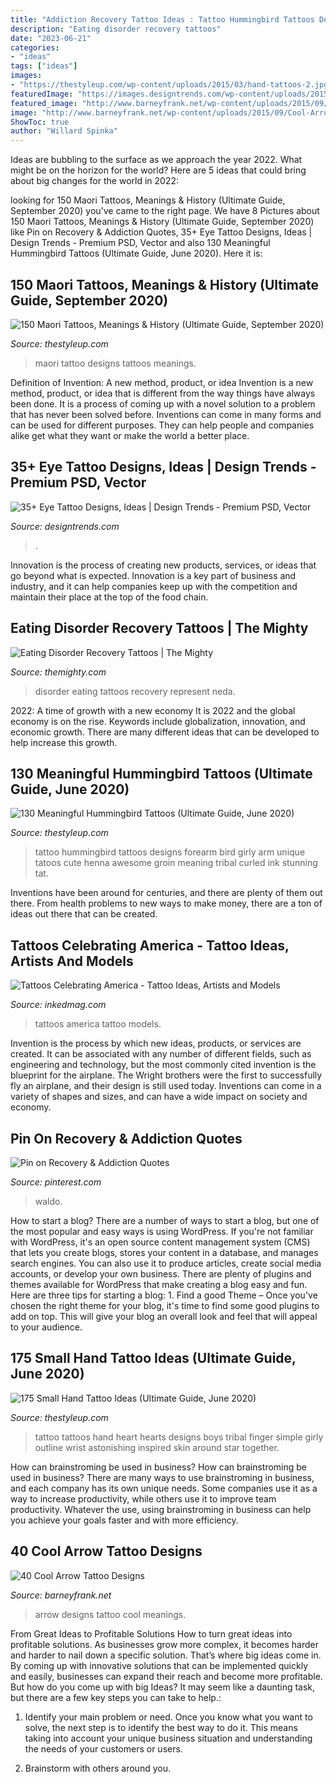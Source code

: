 ```yaml
---
title: "Addiction Recovery Tattoo Ideas : Tattoo Hummingbird Tattoos Designs Forearm Bird Girly Arm Unique Tatoos Cute Henna Awesome Groin Meaning Tribal Curled Ink Stunning Tat"
description: "Eating disorder recovery tattoos"
date: "2023-06-21"
categories:
- "ideas"
tags: ["ideas"]
images:
- "https://thestyleup.com/wp-content/uploads/2015/03/hand-tattoos-2.jpg"
featuredImage: "https://images.designtrends.com/wp-content/uploads/2015/11/05093345/Amazing-Eye-Tattoo-Design.jpg"
featured_image: "http://www.barneyfrank.net/wp-content/uploads/2015/09/Cool-Arrow-Tattoo-Designs-19.jpg"
image: "http://www.barneyfrank.net/wp-content/uploads/2015/09/Cool-Arrow-Tattoo-Designs-19.jpg"
ShowToc: true
author: "Willard Spinka"
---
```



Ideas are bubbling to the surface as we approach the year 2022. What might be on the horizon for the world? Here are 5 ideas that could bring about big changes for the world in 2022:

	

		
looking for 150 Maori Tattoos, Meanings &amp; History (Ultimate Guide, September 2020) you've came to the right page. We have 8 Pictures about 150 Maori Tattoos, Meanings &amp; History (Ultimate Guide, September 2020) like Pin on Recovery &amp; Addiction Quotes, 35+ Eye Tattoo Designs, Ideas | Design Trends - Premium PSD, Vector and also 130 Meaningful Hummingbird Tattoos (Ultimate Guide, June 2020). Here it is:
		
    
## 150 Maori Tattoos, Meanings &amp; History (Ultimate Guide, September 2020)

<img loading=lazy src="https://thestyleup.com/wp-content/uploads/2015/02/Maori-Tattoo-designs-23.jpg" onerror="this.onerror=null;this.src='https://tse1.mm.bing.net/th?id=OIP.4fqLuzwthDnuhdcgn_nsjwHaLB&amp;pid=15.1';" alt="150 Maori Tattoos, Meanings &amp; History (Ultimate Guide, September 2020)">

_Source: thestyleup.com_

>maori tattoo designs tattoos meanings. 

	

Definition of Invention: A new method, product, or idea
Invention is a new method, product, or idea that is different from the way things have always been done. It is a process of coming up with a novel solution to a problem that has never been solved before. Inventions can come in many forms and can be used for different purposes. They can help people and companies alike get what they want or make the world a better place.

    
## 35+ Eye Tattoo Designs, Ideas | Design Trends - Premium PSD, Vector

<img loading=lazy src="https://images.designtrends.com/wp-content/uploads/2015/11/05093345/Amazing-Eye-Tattoo-Design.jpg" onerror="this.onerror=null;this.src='https://tse3.mm.bing.net/th?id=OIP.9JfIsxQtmbiGIXPlXWG24QHaHa&amp;pid=15.1';" alt="35+ Eye Tattoo Designs, Ideas | Design Trends - Premium PSD, Vector">

_Source: designtrends.com_

>. 

	

Innovation is the process of creating new products, services, or ideas that go beyond what is expected. Innovation is a key part of business and industry, and it can help companies keep up with the competition and maintain their place at the top of the food chain.

    
## Eating Disorder Recovery Tattoos | The Mighty

<img loading=lazy src="https://themighty.com/wp-content/uploads/2016/06/10291079_849585298408675_3053307551020297211_n-563x750.jpg" onerror="this.onerror=null;this.src='https://tse1.mm.bing.net/th?id=OIP.gn5Qc9Of6m9Gt7owEfT0HwHaJ3&amp;pid=15.1';" alt="Eating Disorder Recovery Tattoos | The Mighty">

_Source: themighty.com_

>disorder eating tattoos recovery represent neda. 

	

2022: A time of growth with a new economy
It is 2022 and the global economy is on the rise. Keywords include globalization, innovation, and economic growth. There are many different ideas that can be developed to help increase this growth.

    
## 130 Meaningful Hummingbird Tattoos (Ultimate Guide, June 2020)

<img loading=lazy src="https://thestyleup.com/wp-content/uploads/2015/03/HUMMINGBIRD-TATTOO-DESIGNS-23.jpg" onerror="this.onerror=null;this.src='https://tse4.mm.bing.net/th?id=OIP.-oTIDkL1Q6AgibSNIvKvvgHaJ1&amp;pid=15.1';" alt="130 Meaningful Hummingbird Tattoos (Ultimate Guide, June 2020)">

_Source: thestyleup.com_

>tattoo hummingbird tattoos designs forearm bird girly arm unique tatoos cute henna awesome groin meaning tribal curled ink stunning tat. 

	

Inventions have been around for centuries, and there are plenty of them out there. From health problems to new ways to make money, there are a ton of ideas out there that can be created.

    
## Tattoos Celebrating America - Tattoo Ideas, Artists And Models

<img loading=lazy src="https://www.inkedmag.com/.image/t_share/MTU5MDMyOTUwODY5NjAwMDI0/feature.jpg" onerror="this.onerror=null;this.src='https://tse4.mm.bing.net/th?id=OIP.R9ObEr3Hb1YGrFUzm5hp-AHaHa&amp;pid=15.1';" alt="Tattoos Celebrating America - Tattoo Ideas, Artists and Models">

_Source: inkedmag.com_

>tattoos america tattoo models. 

	

Invention is the process by which new ideas, products, or services are created. It can be associated with any number of different fields, such as engineering and technology, but the most commonly cited invention is the blueprint for the airplane. The Wright brothers were the first to successfully fly an airplane, and their design is still used today. Inventions can come in a variety of shapes and sizes, and can have a wide impact on society and economy.

    
## Pin On Recovery &amp; Addiction Quotes

<img loading=lazy src="https://i.pinimg.com/736x/58/fb/cc/58fbcc17fb0025d786f512918e7eb2a0.jpg" onerror="this.onerror=null;this.src='https://tse2.mm.bing.net/th?id=OIP.FGNEtIzyEpjf0KX2XEPF7gHaHa&amp;pid=15.1';" alt="Pin on Recovery &amp; Addiction Quotes">

_Source: pinterest.com_

>waldo. 

	

How to start a blog?
There are a number of ways to start a blog, but one of the most popular and easy ways is using WordPress. If you're not familiar with WordPress, it's an open source content management system (CMS) that lets you create blogs, stores your content in a database, and manages search engines. You can also use it to produce articles, create social media accounts, or develop your own business. There are plenty of plugins and themes available for WordPress that make creating a blog easy and fun. Here are three tips for starting a blog: 1. Find a good Theme – Once you've chosen the right theme for your blog, it's time to find some good plugins to add on top. This will give your blog an overall look and feel that will appeal to your audience. 
    
## 175 Small Hand Tattoo Ideas (Ultimate Guide, June 2020)

<img loading=lazy src="https://thestyleup.com/wp-content/uploads/2015/03/hand-tattoos-2.jpg" onerror="this.onerror=null;this.src='https://tse2.mm.bing.net/th?id=OIP.EIbZxEPOMblNU92u5r0y2gHaJ3&amp;pid=15.1';" alt="175 Small Hand Tattoo Ideas (Ultimate Guide, June 2020)">

_Source: thestyleup.com_

>tattoo tattoos hand heart hearts designs boys tribal finger simple girly outline wrist astonishing inspired skin around star together. 

	

How can brainstroming be used in business?
How can brainstroming be used in business? There are many ways to use brainstroming in business, and each company has its own unique needs. Some companies use it as a way to increase productivity, while others use it to improve team productivity. Whatever the use, using brainstroming in business can help you achieve your goals faster and with more efficiency.

    
## 40 Cool Arrow Tattoo Designs

<img loading=lazy src="http://www.barneyfrank.net/wp-content/uploads/2015/09/Cool-Arrow-Tattoo-Designs-19.jpg" onerror="this.onerror=null;this.src='https://tse2.mm.bing.net/th?id=OIP.GSCgFAX4icQuX3RBOZt2QQHaJ4&amp;pid=15.1';" alt="40 Cool Arrow Tattoo Designs">

_Source: barneyfrank.net_

>arrow designs tattoo cool meanings. 

	

From Great Ideas to Profitable Solutions
How to turn great ideas into profitable solutions. As businesses grow more complex, it becomes harder and harder to nail down a specific solution. That’s where big ideas come in. By coming up with innovative solutions that can be implemented quickly and easily, businesses can expand their reach and become more profitable.
But how do you come up with big Ideas? It may seem like a daunting task, but there are a few key steps you can take to help.:

1) Identify your main problem or need. Once you know what you want to solve, the next step is to identify the best way to do it. This means taking into account your unique business situation and understanding the needs of your customers or users.

2) Brainstorm with others around you.

